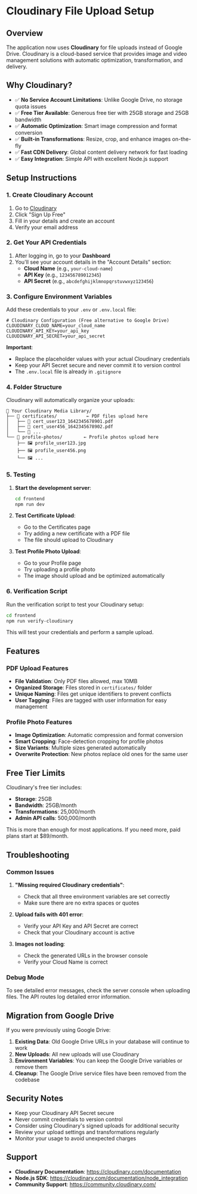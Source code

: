 # Cloudinary File Upload Setup

## Overview
The application now uses **Cloudinary** for file uploads instead of Google Drive. Cloudinary is a cloud-based service that provides image and video management solutions with automatic optimization, transformation, and delivery.

## Why Cloudinary?
- ✅ **No Service Account Limitations**: Unlike Google Drive, no storage quota issues
- ✅ **Free Tier Available**: Generous free tier with 25GB storage and 25GB bandwidth
- ✅ **Automatic Optimization**: Smart image compression and format conversion
- ✅ **Built-in Transformations**: Resize, crop, and enhance images on-the-fly
- ✅ **Fast CDN Delivery**: Global content delivery network for fast loading
- ✅ **Easy Integration**: Simple API with excellent Node.js support

## Setup Instructions

### 1. Create Cloudinary Account

1. Go to [Cloudinary](https://cloudinary.com/)
2. Click "Sign Up Free"
3. Fill in your details and create an account
4. Verify your email address

### 2. Get Your API Credentials

1. After logging in, go to your **Dashboard**
2. You'll see your account details in the "Account Details" section:
   - **Cloud Name** (e.g., `your-cloud-name`)
   - **API Key** (e.g., `123456789012345`)
   - **API Secret** (e.g., `abcdefghijklmnopqrstuvwxyz123456`)

### 3. Configure Environment Variables

Add these credentials to your `.env` or `.env.local` file:

```env
# Cloudinary Configuration (Free alternative to Google Drive)
CLOUDINARY_CLOUD_NAME=your_cloud_name
CLOUDINARY_API_KEY=your_api_key  
CLOUDINARY_API_SECRET=your_api_secret
```

**Important**: 
- Replace the placeholder values with your actual Cloudinary credentials
- Keep your API Secret secure and never commit it to version control
- The `.env.local` file is already in `.gitignore`

### 4. Folder Structure

Cloudinary will automatically organize your uploads:

```
📁 Your Cloudinary Media Library/
├── 📁 certificates/           ← PDF files upload here
│   ├── 📄 cert_user123_1642345678901.pdf
│   ├── 📄 cert_user456_1642345678902.pdf
│   └── 📄 ...
└── 📁 profile-photos/        ← Profile photos upload here
    ├── 🖼️ profile_user123.jpg
    ├── 🖼️ profile_user456.png
    └── 🖼️ ...
```

### 5. Testing

1. **Start the development server**:
   ```bash
   cd frontend
   npm run dev
   ```

2. **Test Certificate Upload**:
   - Go to the Certificates page
   - Try adding a new certificate with a PDF file
   - The file should upload to Cloudinary

3. **Test Profile Photo Upload**:
   - Go to your Profile page
   - Try uploading a profile photo
   - The image should upload and be optimized automatically

### 6. Verification Script

Run the verification script to test your Cloudinary setup:

```bash
cd frontend
npm run verify-cloudinary
```

This will test your credentials and perform a sample upload.

## Features

### PDF Upload Features
- **File Validation**: Only PDF files allowed, max 10MB
- **Organized Storage**: Files stored in `certificates/` folder
- **Unique Naming**: Files get unique identifiers to prevent conflicts
- **User Tagging**: Files are tagged with user information for easy management

### Profile Photo Features
- **Image Optimization**: Automatic compression and format conversion
- **Smart Cropping**: Face-detection cropping for profile photos
- **Size Variants**: Multiple sizes generated automatically
- **Overwrite Protection**: New photos replace old ones for the same user

## Free Tier Limits

Cloudinary's free tier includes:
- **Storage**: 25GB
- **Bandwidth**: 25GB/month
- **Transformations**: 25,000/month
- **Admin API calls**: 500,000/month

This is more than enough for most applications. If you need more, paid plans start at $89/month.

## Troubleshooting

### Common Issues

1. **"Missing required Cloudinary credentials"**: 
   - Check that all three environment variables are set correctly
   - Make sure there are no extra spaces or quotes

2. **Upload fails with 401 error**:
   - Verify your API Key and API Secret are correct
   - Check that your Cloudinary account is active

3. **Images not loading**:
   - Check the generated URLs in the browser console
   - Verify your Cloud Name is correct

### Debug Mode

To see detailed error messages, check the server console when uploading files. The API routes log detailed error information.

## Migration from Google Drive

If you were previously using Google Drive:

1. **Existing Data**: Old Google Drive URLs in your database will continue to work
2. **New Uploads**: All new uploads will use Cloudinary
3. **Environment Variables**: You can keep the Google Drive variables or remove them
4. **Cleanup**: The Google Drive service files have been removed from the codebase

## Security Notes

- Keep your Cloudinary API Secret secure
- Never commit credentials to version control
- Consider using Cloudinary's signed uploads for additional security
- Review your upload settings and transformations regularly
- Monitor your usage to avoid unexpected charges

## Support

- **Cloudinary Documentation**: https://cloudinary.com/documentation
- **Node.js SDK**: https://cloudinary.com/documentation/node_integration
- **Community Support**: https://community.cloudinary.com/

